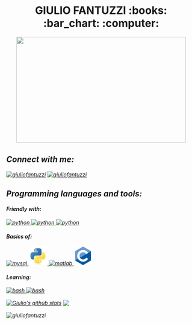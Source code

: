 <h1 align="center"> GIULIO FANTUZZI :books: :bar_chart: :computer:</h3></h1>
<p align="center"><img src="https://media1.giphy.com/media/qgQUggAC3Pfv687qPC/giphy.gif?cid=790b7611fe48214d2e27e3d29dda7c9d574b6cac2dcaa913&rid=giphy.gif&ct=g" width="450" height="280"> </p>
<h2 lign="left"><i>Connect with me:</h2>
<p align="left">

<a href="mailto:giulio.fantuzzi01@gmail.com"><img align="center" src="https://www.vectorlogo.zone/logos/gmail/gmail-icon.svg" alt="giuliofantuzzi" height="40" width="50" /></a>
<a href="mailto:GIULIO.FANTUZZI@ds.units.it"><img align="center" src="https://cdn.iconscout.com/icon/premium/png-512-thumb/student-email-2811801-2335937.png?f=avif&w=256" alt="giuliofantuzzi" height="40" width="50" /></a>
</p>

<h2 align="left">Programming languages and tools:</h2>
<p align="left">
<h4>Friendly with:</h4>
<a href="https://www.r-project.org/" target="_blank" rel="noreferrer"> <img src="https://www.vectorlogo.zone/logos/r-project/r-project-official.svg" alt="python" width="50" height="50"/> </a>
<a href="https://jupyter.org/" target="_blank" rel="noreferrer"> <img src="https://jupyter.org/assets/homepage/main-logo.svg" alt="python" width="50" height="50"/> </a>
<a href="https://www.latex-project.org/" target="_blank" rel="noreferrer"> <img src="https://i.stack.imgur.com/zHFFO.png" alt="python" width="80" height="40"/> </a>
<h4>Basics of:</h4>
<a href="https://www.mysql.com/" target="_blank" rel="noreferrer"> <img src="https://www.vectorlogo.zone/logos/mysql/mysql-official.svg" alt="mysql" width="80" height="75"/> </a>
<a href="https://www.python.org" target="_blank" rel="noreferrer"> <img src="https://raw.githubusercontent.com/devicons/devicon/master/icons/python/python-original.svg" alt="python" width="50" height="50"/> </a>
<a href="https://www.mathworks.com/" target="_blank" rel="noreferrer"> <img src="https://upload.wikimedia.org/wikipedia/commons/2/21/Matlab_Logo.png" alt="matlab" width="50" height="50"/> </a>
<a href="https://www.cprogramming.com/" target="_blank" rel="noreferrer"> <img src="https://raw.githubusercontent.com/devicons/devicon/master/icons/c/c-original.svg" alt="c" width="50" height="50"/> </a>
<h4>Learning:</h4>
<a href="https://julialang.org/" target="_blank" rel="noreferrer"> <img src="https://www.vectorlogo.zone/logos/julialang/julialang-icon.svg" alt="bash" width="45" height="45"/> </a>
<a href="https://www.gnu.org/software/bash/" target="_blank" rel="noreferrer"> <img src="https://bashlogo.com/img/symbol/svg/full_colored_dark.svg" alt="bash" width="60" height="60"/> </a>
 </p>
 <a href="https://github.com/giuliofantuzzi/github-readme-stats"><img align="center" src="https://github-readme-stats.vercel.app/api?username=giuliofantuzzi&show_icons=true&include_all_commits=true&theme=default&hide_border=false" alt="Giulio's github stats" /></a>  <a href="https://github.com/giuliofantuzzi/github-readme-stats"><img align="center" src="https://github-readme-stats.vercel.app/api/top-langs/?username=giuliofantuzzi&theme=default&hide_border=false" /></a> 
<p><img align="center" src="https://github-readme-streak-stats.herokuapp.com/?user=giuliofantuzzi&count_private=true&theme=default" alt="giuliofantuzzi" /></p>
